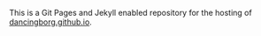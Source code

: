 This is a Git Pages and Jekyll enabled repository for the hosting of [dancingborg.github.io](http://www.dancingborg.github.io).
